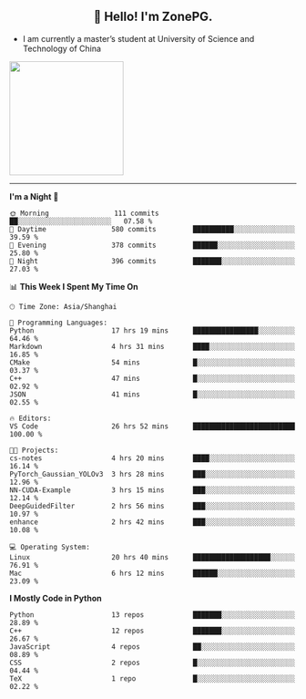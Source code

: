<h2 align="center">👋 Hello! I'm ZonePG.</h2>

- I am currently a master’s student at University of Science and Technology of China

<img height=200 align="center" src="https://github-readme-stats.vercel.app/api?username=zonepg" />

-------

<!--START_SECTION:waka-->
**I'm a Night 🦉** 

```text
🌞 Morning                111 commits         ██░░░░░░░░░░░░░░░░░░░░░░░   07.58 % 
🌆 Daytime                580 commits         ██████████░░░░░░░░░░░░░░░   39.59 % 
🌃 Evening                378 commits         ██████░░░░░░░░░░░░░░░░░░░   25.80 % 
🌙 Night                  396 commits         ███████░░░░░░░░░░░░░░░░░░   27.03 % 
```


📊 **This Week I Spent My Time On** 

```text
🕑︎ Time Zone: Asia/Shanghai

💬 Programming Languages: 
Python                   17 hrs 19 mins      ████████████████░░░░░░░░░   64.46 % 
Markdown                 4 hrs 31 mins       ████░░░░░░░░░░░░░░░░░░░░░   16.85 % 
CMake                    54 mins             █░░░░░░░░░░░░░░░░░░░░░░░░   03.37 % 
C++                      47 mins             █░░░░░░░░░░░░░░░░░░░░░░░░   02.92 % 
JSON                     41 mins             █░░░░░░░░░░░░░░░░░░░░░░░░   02.55 % 

🔥 Editors: 
VS Code                  26 hrs 52 mins      █████████████████████████   100.00 % 

🐱‍💻 Projects: 
cs-notes                 4 hrs 20 mins       ████░░░░░░░░░░░░░░░░░░░░░   16.14 % 
PyTorch_Gaussian_YOLOv3  3 hrs 28 mins       ███░░░░░░░░░░░░░░░░░░░░░░   12.96 % 
NN-CUDA-Example          3 hrs 15 mins       ███░░░░░░░░░░░░░░░░░░░░░░   12.14 % 
DeepGuidedFilter         2 hrs 56 mins       ███░░░░░░░░░░░░░░░░░░░░░░   10.97 % 
enhance                  2 hrs 42 mins       ███░░░░░░░░░░░░░░░░░░░░░░   10.08 % 

💻 Operating System: 
Linux                    20 hrs 40 mins      ███████████████████░░░░░░   76.91 % 
Mac                      6 hrs 12 mins       ██████░░░░░░░░░░░░░░░░░░░   23.09 % 
```

**I Mostly Code in Python** 

```text
Python                   13 repos            ███████░░░░░░░░░░░░░░░░░░   28.89 % 
C++                      12 repos            ███████░░░░░░░░░░░░░░░░░░   26.67 % 
JavaScript               4 repos             ██░░░░░░░░░░░░░░░░░░░░░░░   08.89 % 
CSS                      2 repos             █░░░░░░░░░░░░░░░░░░░░░░░░   04.44 % 
TeX                      1 repo              █░░░░░░░░░░░░░░░░░░░░░░░░   02.22 % 
```




<!--END_SECTION:waka-->
